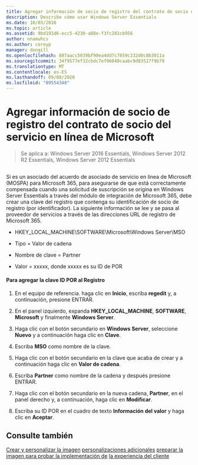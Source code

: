 ```yaml
---
title: Agregar información de socio de registro del contrato de socio del servicio en línea de Microsoft
description: Describe cómo usar Windows Server Essentials
ms.date: 10/03/2016
ms.topic: article
ms.assetid: 9bd191d6-ecc5-4230-a88e-f3fc281cb956
author: nnamuhcs
ms.author: coreyp
manager: dongill
ms.openlocfilehash: 807aacc5039bf90ea4dd7c7859c232d8c8b3011a
ms.sourcegitcommit: 34f9577ef32cbdc7ef96040caabc9d83517f9b79
ms.translationtype: MT
ms.contentlocale: es-ES
ms.lasthandoff: 09/08/2020
ms.locfileid: "89554348"
---
```

# <a name="add-microsoft-online-service-partner-agreement-partner-of-record-information"></a>Agregar información de socio de registro del contrato de socio del servicio en línea de Microsoft

>Se aplica a: Windows Server 2016 Essentials, Windows Server 2012 R2 Essentials, Windows Server 2012 Essentials

##  <a name="BKMK_3rdLevelDomanNames"></a>
 Si es un asociado del acuerdo de asociado de servicio en línea de Microsoft (MOSPA) para Microsoft 365, para asegurarse de que está correctamente compensada cuando una solicitud de suscripción se origina en Windows Server Essentials a través del módulo de integración de Microsoft 365, debe crear una clave del registro que contenga su identificación de socio de registro (por identificador). La siguiente información se lee y se pasa al proveedor de servicios a través de las direcciones URL de registro de Microsoft 365.

-   HKEY_LOCAL_MACHINE\SOFTWARE\Microsoft\Windows Server\MSO

-   Tipo = Valor de cadena

-   Nombre de clave = Partner

-   Valor = xxxxx, donde xxxxx es su ID de POR

#### <a name="to-add-the-por-id-key-to-the-registry"></a>Para agregar la clave ID POR al Registro

1.  En el equipo de referencia. haga clic en **Inicio**, escriba **regedit** y, a continuación, presione ENTRAR.

2.  En el panel izquierdo, expanda **HKEY_LOCAL_MACHINE**, **SOFTWARE**, **Microsoft** y finalmente **Windows Server**.

3.  Haga clic con el botón secundario en **Windows Server**, seleccione **Nuevo** y a continuación haga clic en **Clave**.

4.  Escriba **MSO** como nombre de la clave.

5.  Haga clic con el botón secundario en la clave que acaba de crear y a continuación haga clic en **Valor de cadena**.

6.  Escriba **Partner** como nombre de la cadena y después presione ENTRAR.

7.  Haga clic con el botón secundario en la nueva cadena, **Partner**, en el panel derecho y, a continuación, haga clic en **Modificar**.

8.  Escriba su ID POR en el cuadro de texto **Información del valor** y haga clic en **Aceptar**.

## <a name="see-also"></a>Consulte también

 [Crear y personalizar la imagen](Creating-and-Customizing-the-Image.md) [personalizaciones adicionales](Additional-Customizations.md) [preparar la imagen para probar la implementación de](Preparing-the-Image-for-Deployment.md) [la experiencia del cliente](Testing-the-Customer-Experience.md)

